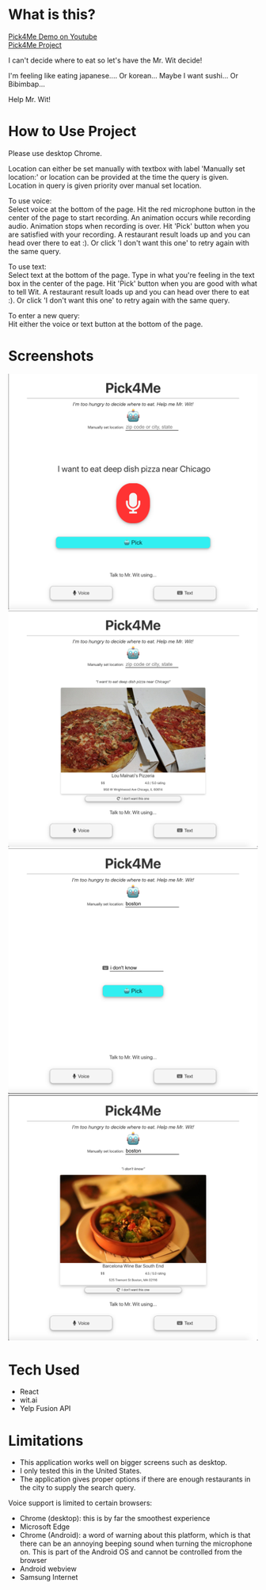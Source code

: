 # What is this?

[Pick4Me Demo on Youtube](https://youtu.be/LvxFzQkAFh8)
<br />
[Pick4Me Project](https://levane.github.io/Pick4Me/)

I can't decide where to eat so let's have the Mr. Wit decide!

I'm feeling like eating japanese.... Or korean... Maybe I want sushi... Or Bibimbap...

Help Mr. Wit!

# How to Use Project

Please use desktop Chrome.

Location can either be set manually with textbox with label 'Manually set location:' or location can be provided at the time the query is given. Location in query is given priority over manual set location.

To use voice:  
Select voice at the bottom of the page. Hit the red microphone button in the center of the page to start recording. An animation occurs while recording audio. Animation stops when recording is over. Hit 'Pick' button when you are satisfied with your recording. A restaurant result loads up and you can head over there to eat :). Or click 'I don't want this one' to retry again with the same query.

To use text:  
Select text at the bottom of the page. Type in what you're feeling in the text box in the center of the page. Hit 'Pick' button when you are good with what to tell Wit. A restaurant result loads up and you can head over there to eat :). Or click 'I don't want this one' to retry again with the same query.

To enter a new query:  
Hit either the voice or text button at the bottom of the page.

# Screenshots

![Audio Query for Chicago](./screenshots/audio_chicago.png)  
![Result for Chicago](./screenshots/audio_chicago_result.png)  
![Text Query for Boston](./screenshots/text_boston.png)  
![Result for Boston](./screenshots/text_boston_result.png)

# Tech Used

- React
- wit.ai
- Yelp Fusion API

# Limitations

- This application works well on bigger screens such as desktop.
- I only tested this in the United States.
- The application gives proper options if there are enough restaurants in the city to supply the search query.

Voice support is limited to certain browsers:

- Chrome (desktop): this is by far the smoothest experience
- Microsoft Edge
- Chrome (Android): a word of warning about this platform, which is that there can be an annoying beeping sound when turning the microphone on. This is part of the Android OS and cannot be controlled from the browser
- Android webview
- Samsung Internet
